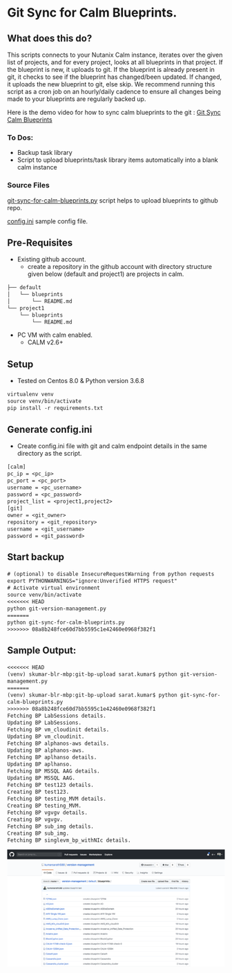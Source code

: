 # Git Sync for Calm Blueprints.

## What does this do?
This scripts connects to your Nutanix Calm instance, iterates over the given list of projects, and for every project, looks at all blueprints in that project. If the blueprint is new, it uploads to git. If the blueprint is already present in git, it checks to see if the blueprint has changed/been updated. If changed, it uploads the new blueprint to git, else skip.
We recommend running this script as a cron job on an hourly/daily cadence to ensure all changes being made to your blueprints are regularly backed up.

Here is the demo video for how to sync calm blueprints to the git : [Git Sync Calm Blueprints](https://www.loom.com/share/0402693c4b114e48b4b979ee0a252e5c)

### To Dos:
* Backup task library
* Script to upload blueprints/task library items automatically into a blank calm instance

### Source Files
[git-sync-for-calm-blueprints.py](https://raw.githubusercontent.com/nutanix/blueprints/master/calm-integrations/git-sync-for-calm-blueprints/git-sync-for-calm-blueprints.py) script helps to upload blueprints to github repo.

[config.ini](https://raw.githubusercontent.com/nutanix/blueprints/master/calm-integrations/git-sync-for-calm-blueprints/config.ini) sample config file.

## Pre-Requisites
* Existing github account.
	* create a repository in the github account with directory structure given below (default and project1) are projects in calm.
```.
├── default
│   └── blueprints
│       └── README.md
└── project1
    └── blueprints
        └── README.md
```

* PC VM with calm enabled.
    * CALM v2.6+

## Setup
* Tested on Centos 8.0 & Python version 3.6.8

```mkdir ~/calm-git-upload && cd ~/calm-git-upload
virtualenv venv
source venv/bin/activate
pip install -r requirements.txt
```

## Generate config.ini
* Create config.ini file with git and calm endpoint details in the same directory as the script.

```
[calm]
pc_ip = <pc_ip>
pc_port = <pc_port>
username = <pc_username>
password = <pc_password>
project_list = <project1,project2>
[git]
owner = <git_owner>
repository = <git_repository>
username = <git_username>
password = <git_password>
```

## Start backup
```
# (optional) to disable InsecureRequestWarning from python requests
export PYTHONWARNINGS="ignore:Unverified HTTPS request"
# Activate virtual environment
source venv/bin/activate
<<<<<<< HEAD
python git-version-management.py
=======
python git-sync-for-calm-blueprints.py
>>>>>>> 08a8b248fce60d7bb5595c1e42460e0968f382f1
```

## Sample Output:
```
<<<<<<< HEAD
(venv) skumar-blr-mbp:git-bp-upload sarat.kumar$ python git-version-management.py
=======
(venv) skumar-blr-mbp:git-bp-upload sarat.kumar$ python git-sync-for-calm-blueprints.py
>>>>>>> 08a8b248fce60d7bb5595c1e42460e0968f382f1
Fetching BP LabSessions details.
Updating BP LabSessions.
Fetching BP vm_cloudinit details.
Updating BP vm_cloudinit.
Fetching BP alphanos-aws details.
Updating BP alphanos-aws.
Fetching BP aplhanso details.
Updating BP aplhanso.
Fetching BP MSSQL AAG details.
Updating BP MSSQL AAG.
Fetching BP test123 details.
Creating BP test123.
Fetching BP testing_MVM details.
Creating BP testing_MVM.
Fetching BP vgvgv details.
Creating BP vgvgv.
Fetching BP sub_img details.
Creating BP sub_img.
Fetching BP singlevm_bp_withNIc details.
```

![](Screenshots/github_output.png)
